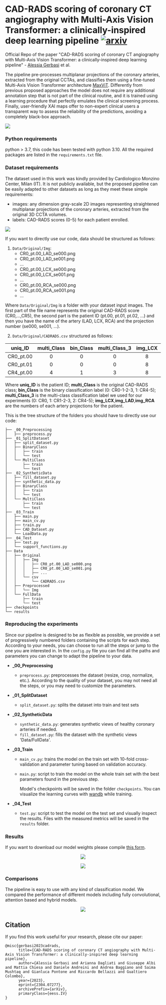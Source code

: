 # CAD-RADS scoring of coronary CT angiography with Multi-Axis Vision Transformer: a clinically-inspired deep learning pipeline [![arxiv](https://img.shields.io/badge/arXiv-red)](https://arxiv.org/abs/2304.07277) 

Official Repo of the paper "CAD-RADS scoring of coronary CT angiography with Multi-Axis Vision Transformer: a clinically-inspired deep learning pipeline" - [Alessia Gerbasi](https://scholar.google.com/citations?user=zzZZp_UAAAAJ&hl=it) et al.

The pipeline pre-processes multiplanar projections of the coronary arteries, extracted from the original CCTAs, and classifies them using a fine-tuned Multi-Axis Vision Transformer architecture [MaxViT](https://www.ecva.net/papers/eccv_2022/papers_ECCV/papers/136840453.pdf). 
Differently from previous proposed approaches the model does not require any additional annotation step that is not part of the clinical routine, and it is trained using a learning procedure that perfectly emulates the clinical screening process. 
Finally, user-friendly XAI maps offer to non-expert clinical users a transparent way to assess the reliability of the predictions, avoiding a completely black-box approach.

<img src="figures/pipeline.png">

### Python requirements 
python > 3.7, this code has been tested with python 3.10.
All the required packages are listed in the `requirements.txt` file.

### Dataset requirements
The dataset used in this work was kindly provided by Cardiologico Monzino Center, Milan (IT).
It is not publicly available, but the proposed pipeline can be easily adapted to other datasets as long as they meet these simple requirements:

- images: any dimension gray-scale 2D images representing straightened multiplanar projections of the coronary arteries, extracted from the original 3D CCTA volumes.
- labels: CAD-RADS scores (0-5) for each patient enrolled.

<img src="figures/example.png">

If you want to directly use our code, data should be structured as follows:
1. `Data/Original/Img`: 
    - CR0_pt.00_LAD_se000.png
    - CR0_pt.00_LAD_se001.png
    - ...
    - CR0_pt.00_LCX_se000.png
    - CR0_pt.00_LCX_se001.png
    - ...
    - CR0_pt.00_RCA_se000.png
    - CR0_pt.00_RCA_se001.png
    - ...
  
Where `Data/Original/Img` is a folder with your dataset input images. 
The first part of the file name represents the original CAD-RADS score (CR0,...,CR5), the second part is the patient ID (pt.00, pt.01, pt.02, ...) and then you have the name of the artery (LAD, LCX, RCA) and the projection number (se000, se001, ...).

2. `Data/Original/CADRADS.csv` structured as follows:

| uniq_ID    |multi_Class| bin_Class | multi_Class_3 | img_LCX | img_LAD  |  img_RCA |
| :------------: |:-----------:|:-----------:|:---------------:|:---------:|:----------:|:----------:|
| CR0_pt.00  |     0         |     0          |       0             |    8    |    8     |    8     |
| CR0_pt.01  |     0         |     0          |       0             |    8    |    8     |    8     |
| CR4_pt.00  |     4         |     1          |       3             |    8    |    0     |    8     |

Where **uniq_ID** is the patient ID; **multi_Class** is the original CAD-RADS class;
**bin_Class** is the binary classification label (0: CR0-1-2-3, 1: CR4-5); 
**multi_Class_3** is the multi-class classification label we used for our experiments (0: CR0, 1: CR1-2-3, 2: CR4-5);
**img_LCX**,**img_LAD**,**img_RCA** are the numbers of each artery projections for the patient.

This is the tree structure of the folders you should have to directly use our code:
``` 
├── _00_Preprocessing
│   ├── preprocess.py
├── _01_SplitDataset
│   ├── split_dataset.py
│   ├── BinaryClass
│   │   ├── train
│   │   └── test 
│   └── MultiClass
│       ├── train
│       └── test   
├── _02_SyntheticData
│   ├── fill_dataset.py
│   ├── synthetic_data.py
│   ├── BinaryClass
│   │   ├── train
│   │   └── test 
│   └── MultiClass
│       ├── train
│       └── test  
├── _03_Train
│   ├── main.py
│   ├── main_cv.py
│   ├── train.py
│   ├── CAD_Dataset.py
│   └── LoadData.py
├── _04_Test
│   ├── test.py
│   └── support_functions.py
├── Data
│   ├── Original
│   │   ├── Img
│   │   │   ├── CR0_pt.00_LAD_se000.png
│   │   │   ├── CR0_pt.00_LAD_se001.png
│   │   │   ├── ...
│   │   └── csv
│   │       └── CADRADS.csv
│   ├── Preprocessed
│   │   └── Img
│   └── FullData
│       ├── train
│       └── test  
├── checkpoints
└── results
``` 

### Reproducing the experiments 
Since our pipeline is designed to be as flexible as possible, we provide a set of progressively numbered folders containing the scripts for each step. 
According to your needs, you can choose to run all the steps or jump to the one you are interested in.
In the `config.py` file you can find all the paths and parameters you can change to adapt the pipeline to your data.

- **_00_Preprocessing**
  - `preprocess.py`: preprocesses the dataset (resize, crop, normalize, etc.). 
    According to the quality of your dataset, you may not need all the steps, or you may need to customize the parameters. 
  
- **_01_SplitDataset**
  - `split_dataset.py`: splits the dataset into train and test sets
  
- **_02_SyntheticData**
  - `synthetic_data.py`: generates synthetic views of healthy coronary arteries if needed. 
  - `fill_dataset.py`: fills the dataset with the synthetic views 'Data/FullData'. 
  
- **_03_Train**
  - `main_cv.py`: trains the model on the train set with 10-fold cross-validation and parameter tuning based on validation accuracy.
  - `main.py`: script to train the model on the whole train set with the best parameters found in the previous step.
  
    Model's checkpoints will be saved in the folder `checkpoints`. 
    You can visualize the learning curves with [wandb](https://wandb.ai/site) while training.
  
- **_04_Test**
  - `test.py`: script to test the model on the test set and visually inspect the results. 
             Files with the measured metrics will be saved in the `results` folder.
  

### Results

If you want to download our model weights please compile [this form](
https://docs.google.com/forms/d/e/1FAIpQLScDs_0egdPDwWVe4Ed17bbdsw57oBtukDz0oUJ91KEUBc3-1w/viewform?usp=pp_url
).

<p align="center">
<img src="figures/results.png" width="auto" height="auto"/>
</p>

<p align="center">
<img src="figures/shap.png" width="auto" height="auto"/>
</p>

### Comparisons
The pipeline is easy to use with any kind of classification model.
We compared the performance of different models including fully convolutional, attention based and hybrid models.

<p align="center">
<img src="figures/comparison.png" width="auto" height="auto"/>
</p>


## Citation
If you find this work useful for your research, please cite our paper:
```
@misc{gerbasi2023cadrads,
      title={CAD-RADS scoring of coronary CT angiography with Multi-Axis Vision Transformer: a clinically-inspired deep learning pipeline}, 
      author={Alessia Gerbasi and Arianna Dagliati and Giuseppe Albi and Mattia Chiesa and Daniele Andreini and Andrea Baggiano and Saima Mushtaq and Gianluca Pontone and Riccardo Bellazzi and Gualtiero Colombo},
      year={2023},
      eprint={2304.07277},
      archivePrefix={arXiv},
      primaryClass={eess.IV}
}
```